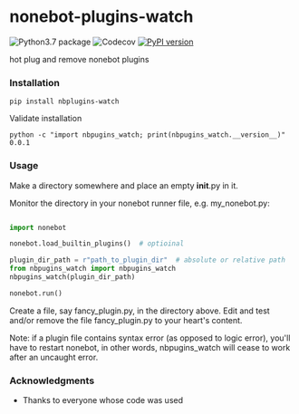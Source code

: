 # nonebot-plugins-watch
![Python3.7 package](https://github.com/ffreemt/nonebot-plugins-watch/workflows/Python3.7%20package/badge.svg) ![Codecov](https://github.com/ffreemt/nonebot-plugins-watch/workflows/Codecov/badge.svg) [![PyPI version](https://badge.fury.io/py/nbplugins-watch.svg)](https://badge.fury.io/py/nbplugins-watch)

hot plug and remove nonebot plugins

### Installation

```pip install nbplugins-watch```

Validate installation
```
python -c "import nbpugins_watch; print(nbpugins_watch.__version__)"
0.0.1
```

### Usage
Make a directory somewhere and place an empty __init__.py in it.

Monitor the directory in your nonebot runner file, e.g. my_nonebot.py:
```python

import nonebot

nonebot.load_builtin_plugins()  # optioinal

plugin_dir_path = r"path_to_plugin_dir"  # absolute or relative path
from nbpugins_watch import nbpugins_watch
nbpugins_watch(plugin_dir_path)

nonebot.run()

```
Create a file, say fancy_plugin.py, in the directory above. Edit and test and/or remove the file fancy_plugin.py to your heart's content.

Note: if a plugin file contains syntax error (as opposed to logic error), you'll have to restart nonebot, in other words, nbpugins_watch will cease to work after an uncaught error.

### Acknowledgments

* Thanks to everyone whose code was used
